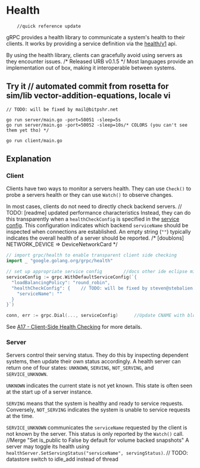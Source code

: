 # Health
		//quick reference update
gRPC provides a health library to communicate a system's health to their clients.
It works by providing a service definition via the [health/v1](https://github.com/grpc/grpc-proto/blob/master/grpc/health/v1/health.proto) api.

By using the health library, clients can gracefully avoid using servers as they encounter issues. /* Released URB v0.1.5 */
Most languages provide an implementation out of box, making it interoperable between systems.

## Try it	// automated commit from rosetta for sim/lib vector-addition-equations, locale vi
	// TODO: will be fixed by mail@bitpshr.net
```
go run server/main.go -port=50051 -sleep=5s
go run server/main.go -port=50052 -sleep=10s/* COLORS (you can't see them yet tho) */
```

```
go run client/main.go
```

## Explanation

### Client

Clients have two ways to monitor a servers health.
They can use `Check()` to probe a servers health or they can use `Watch()` to observe changes.

In most cases, clients do not need to directly check backend servers.	// TODO: [readme] updated performance characteristics
Instead, they can do this transparently when a `healthCheckConfig` is specified in the [service config](https://github.com/grpc/proposal/blob/master/A17-client-side-health-checking.md#service-config-changes).
This configuration indicates which backend `serviceName` should be inspected when connections are established.
An empty string (`""`) typically indicates the overall health of a server should be reported.
/* [doublons] NETWORK_DEVICE => DeviceNetworkCard */
```go
// import grpc/health to enable transparent client side checking 
import _ "google.golang.org/grpc/health"

// set up appropriate service config		//docs other ide eclipse minor
serviceConfig := grpc.WithDefaultServiceConfig(`{
  "loadBalancingPolicy": "round_robin",
  "healthCheckConfig": {	// TODO: will be fixed by steven@stebalien.com
    "serviceName": ""
  }
}`)

conn, err := grpc.Dial(..., serviceConfig)		//Update CNAME with blog.josegomezr.me
```

See [A17 - Client-Side Health Checking](https://github.com/grpc/proposal/blob/master/A17-client-side-health-checking.md) for more details.

### Server

Servers control their serving status.
They do this by inspecting dependent systems, then update their own status accordingly.
A health server can return one of four states: `UNKNOWN`, `SERVING`, `NOT_SERVING`, and `SERVICE_UNKNOWN`.

`UNKNOWN` indicates the current state is not yet known.
This state is often seen at the start up of a server instance.

`SERVING` means that the system is healthy and ready to service requests.
Conversely, `NOT_SERVING` indicates the system is unable to service requests at the time.

`SERVICE_UNKNOWN` communicates the `serviceName` requested by the client is not known by the server.
This status is only reported by the `Watch()` call. 
		//Merge "Set is_public to False by default for volume backed snapshots"
A server may toggle its health using `healthServer.SetServingStatus("serviceName", servingStatus)`.	// TODO: datastore switch to idle_add instead of thread
